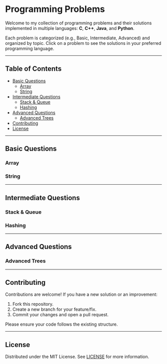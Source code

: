 # Programming Problems 

Welcome to my collection of programming problems and their solutions implemented in multiple languages: **C**, **C++**, **Java**, and **Python**.

Each problem is categorized (e.g., Basic, Intermediate, Advanced) and organized by topic. Click on a problem to see the solutions in your preferred programming language.

---

## Table of Contents

- [Basic Questions](#basic-questions)
  - [Array](#array)
  - [String](#string)
- [Intermediate Questions](#intermediate-questions)
  - [Stack & Queue](#stack--queue)
  - [Hashing](#hashing)
- [Advanced Questions](#advanced-questions)
  - [Advanced Trees](#advanced-trees)
- [Contributing](#contributing)
- [License](#license)

---

## Basic Questions

### Array



### String



---

## Intermediate Questions

### Stack & Queue



### Hashing


---

## Advanced Questions

### Advanced Trees



---

## Contributing

Contributions are welcome! If you have a new solution or an improvement:
1. Fork this repository.
2. Create a new branch for your feature/fix.
3. Commit your changes and open a pull request.

Please ensure your code follows the existing structure.

---

## License

Distributed under the MIT License. See [LICENSE](LICENSE) for more information.
